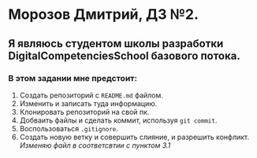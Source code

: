 # Морозов Дмитрий, ДЗ №2.
## Я являюсь студентом школы разработки DigitalCompetenciesSchool базового потока.
### В этом задании мне предстоит:
1. Создать репозиторий с `README.md` файлом.
2. Изменить и записать туда информацию.
3. Клонировать репозиторий на свой пк.
4. Добваить файлы и сделать коммит, используя `git commit`.
5. Воспользоваться `.gitignore`.
6. Создать новую ветку и совершить слияние, и разрешить конфликт.
_Изменяю файл в соответсвтии с пунктом 3.1_